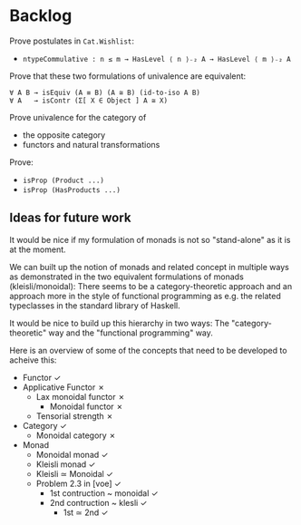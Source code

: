 Backlog
=======

Prove postulates in `Cat.Wishlist`:
 * `ntypeCommulative : n ≤ m → HasLevel ⟨ n ⟩₋₂ A → HasLevel ⟨ m ⟩₋₂ A`

Prove that these two formulations of univalence are equivalent:

    ∀ A B → isEquiv (A ≡ B) (A ≅ B) (id-to-iso A B)
    ∀ A   → isContr (Σ[ X ∈ Object ] A ≅ X)

Prove univalence for the category of
  * the opposite category
  * functors and natural transformations

Prove:
  * `isProp (Product ...)`
  * `isProp (HasProducts ...)`

Ideas for future work
---------------------

It would be nice if my formulation of monads is not so "stand-alone" as it is at
the moment.

We can built up the notion of monads and related concept in multiple ways as
demonstrated in the two equivalent formulations of monads (kleisli/monoidal):
There seems to be a category-theoretic approach and an approach more in the
style of functional programming as e.g. the related typeclasses in the
standard library of Haskell.

It would be nice to build up this hierarchy in two ways: The
"category-theoretic" way and the "functional programming" way.

Here is an overview of some of the concepts that need to be developed to acheive
this:

* Functor ✓
* Applicative Functor ✗
  * Lax monoidal functor ✗
    * Monoidal functor ✗
  * Tensorial strength ✗
* Category ✓
  * Monoidal category ✗
* Monad
  * Monoidal monad ✓
  * Kleisli monad ✓
  * Kleisli ≃ Monoidal ✓
  * Problem 2.3 in [voe] ✓
    * 1st contruction ~ monoidal ✓
    * 2nd contruction ~ klesli ✓
      * 1st ≃ 2nd ✓
